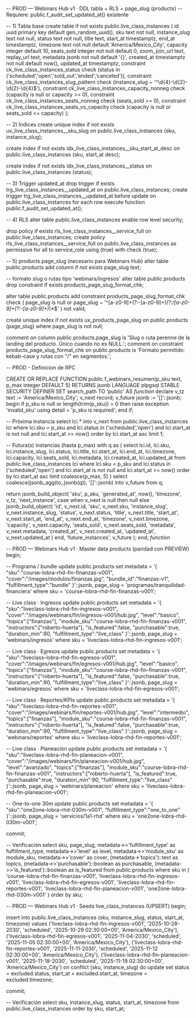 -- PROD — Webinars Hub v1 · DDL tabla + RLS + page_slug (products)
-- Requiere: public.f_audit_set_updated_at() existente

-- 1) Tabla base
create table if not exists public.live_class_instances (
  id               uuid primary key default gen_random_uuid(),
  sku              text not null,
  instance_slug    text not null,
  status           text not null,
  title            text,
  start_at         timestamptz,
  end_at           timestamptz,
  timezone         text not null default 'America/Mexico_City',
  capacity         integer default 10,
  seats_sold       integer not null default 0,
  zoom_join_url    text,
  replay_url       text,
  metadata         jsonb not null default '{}',
  created_at       timestamptz not null default now(),
  updated_at       timestamptz,
  constraint ck_live_class_instances_status
    check (status in ('scheduled','open','sold_out','ended','canceled')),
  constraint ck_live_class_instances_slug_pattern
    check (instance_slug ~ '^\d{4}-\d{2}-\d{2}-\d{4}$'),
  constraint ck_live_class_instances_capacity_nonneg
    check (capacity is null or capacity >= 0),
  constraint ck_live_class_instances_seats_nonneg
    check (seats_sold >= 0),
  constraint ck_live_class_instances_seats_vs_capacity
    check (capacity is null or seats_sold <= capacity)
);

-- 2) Índices
create unique index if not exists ux_live_class_instances__sku_slug
  on public.live_class_instances (sku, instance_slug);

create index if not exists idx_live_class_instances__sku_start_at_desc
  on public.live_class_instances (sku, start_at desc);

create index if not exists idx_live_class_instances__status
  on public.live_class_instances (status);

-- 3) Trigger updated_at
drop trigger if exists trg_live_class_instances__updated_at on public.live_class_instances;
create trigger trg_live_class_instances__updated_at
before update on public.live_class_instances
for each row execute function public.f_audit_set_updated_at();

-- 4) RLS
alter table public.live_class_instances enable row level security;

drop policy if exists rls_live_class_instances__service_full on public.live_class_instances;
create policy rls_live_class_instances__service_full
on public.live_class_instances
as permissive
for all
to service_role
using (true)
with check (true);

-- 5) products.page_slug (necesario para Webinars Hub)
alter table public.products
  add column if not exists page_slug text;

-- formato slug o rutas tipo 'webinars/ingresos'
alter table public.products
  drop constraint if exists products_page_slug_format_chk;

alter table public.products
  add constraint products_page_slug_format_chk
  check (
    page_slug is null
    or page_slug ~ '^[a-z0-9]+(?:-[a-z0-9]+)*(?:/[a-z0-9]+(?:-[a-z0-9]+)*)*$'
  )
  not valid;

create unique index if not exists ux_products_page_slug
  on public.products (page_slug)
  where page_slug is not null;

comment on column public.products.page_slug is
  'Slug o ruta perenne de la landing del producto. Único cuando no es NULL.';
comment on constraint products_page_slug_format_chk on public.products is
  'Formato permitido: kebab-case y rutas con "/" en segmentos.';


-- PROD - Definicion de RPC

CREATE OR REPLACE FUNCTION public.f_webinars_resumen(p_sku text, p_max integer DEFAULT 5)
 RETURNS jsonb
 LANGUAGE plpgsql
 STABLE SECURITY DEFINER
 SET search_path TO 'public'
AS $function$
declare
  v_tz text := 'America/Mexico_City';
  v_next record;
  v_future jsonb := '[]'::jsonb;
begin
  if p_sku is null or length(trim(p_sku)) = 0 then
    raise exception 'invalid_sku' using detail = 'p_sku is required';
  end if;

  -- Próxima instancia
  select lci.*
  into v_next
  from public.live_class_instances lci
  where lci.sku = p_sku
    and lci.status in ('scheduled','open')
    and lci.start_at is not null
    and lci.start_at >= now()
  order by lci.start_at asc
  limit 1;

  -- Futura(s) instancias (hasta p_max)
  with q as (
    select
      lci.id, lci.sku, lci.instance_slug, lci.status, lci.title,
      lci.start_at, lci.end_at, lci.timezone,
      lci.capacity, lci.seats_sold, lci.metadata,
      lci.created_at, lci.updated_at
    from public.live_class_instances lci
    where lci.sku = p_sku
      and lci.status in ('scheduled','open')
      and lci.start_at is not null
      and lci.start_at >= now()
    order by lci.start_at asc
    limit coalesce(p_max, 5)
  )
  select coalesce(jsonb_agg(to_jsonb(q)), '[]'::jsonb) into v_future
  from q;

  return jsonb_build_object(
    'sku', p_sku,
    'generated_at', now(),
    'timezone', v_tz,
    'next_instance',
      case when v_next is null then null else
        jsonb_build_object(
          'id',            v_next.id,
          'sku',           v_next.sku,
          'instance_slug', v_next.instance_slug,
          'status',        v_next.status,
          'title',         v_next.title,
          'start_at',      v_next.start_at,
          'end_at',        v_next.end_at,
          'timezone',      v_next.timezone,
          'capacity',      v_next.capacity,
          'seats_sold',    v_next.seats_sold,
          'metadata',      v_next.metadata,
          'created_at',    v_next.created_at,
          'updated_at',    v_next.updated_at
        )
      end,
    'future_instances', v_future
  );
end;
$function$




-- PROD — Webinars Hub v1 · Master data products (paridad con PREVIEW)
begin;

-- Programa / bundle
update public.products
set metadata = '{
  "sku":"course-lobra-rhd-fin-finanzas-v001",
  "cover":"/images/modulos/finanzas.jpg",
  "bundle_id":"finanzas-v1",
  "fulfillment_type":"bundle"
}'::jsonb,
    page_slug = 'programas/tranquilidad-financiera'
where sku = 'course-lobra-rhd-fin-finanzas-v001';

-- Live class · Ingresos
update public.products
set metadata = '{
  "sku":"liveclass-lobra-rhd-fin-ingresos-v001",
  "cover":"/images/webinars/fin/ingresos-v001/hub.jpg",
  "level":"basico",
  "topics":["finanzas"],
  "module_sku":"course-lobra-rhd-fin-finanzas-v001",
  "instructors":["roberto-huerta"],
  "is_featured":false,
  "purchasable":true,
  "duration_min":90,
  "fulfillment_type":"live_class"
}'::jsonb,
    page_slug = 'webinars/ingresos'
where sku = 'liveclass-lobra-rhd-fin-ingresos-v001';

-- Live class · Egresos
update public.products
set metadata = '{
  "sku":"liveclass-lobra-rhd-fin-egresos-v001",
  "cover":"/images/webinars/fin/egresos-v001/hub.jpg",
  "level":"basico",
  "topics":["finanzas"],
  "module_sku":"course-lobra-rhd-fin-finanzas-v001",
  "instructors":["roberto-huerta"],
  "is_featured":false,
  "purchasable":true,
  "duration_min":90,
  "fulfillment_type":"live_class"
}'::jsonb,
    page_slug = 'webinars/egresos'
where sku = 'liveclass-lobra-rhd-fin-egresos-v001';

-- Live class · Reportes/KPIs
update public.products
set metadata = '{
  "sku":"liveclass-lobra-rhd-fin-reportes-v001",
  "cover":"/images/webinars/fin/reportes-v001/hub.jpg",
  "level":"intermedio",
  "topics":["finanzas"],
  "module_sku":"course-lobra-rhd-fin-finanzas-v001",
  "instructors":["roberto-huerta"],
  "is_featured":false,
  "purchasable":true,
  "duration_min":90,
  "fulfillment_type":"live_class"
}'::jsonb,
    page_slug = 'webinars/reportes'
where sku = 'liveclass-lobra-rhd-fin-reportes-v001';

-- Live class · Planeación
update public.products
set metadata = '{
  "sku":"liveclass-lobra-rhd-fin-planeacion-v001",
  "cover":"/images/webinars/fin/planeacion-v001/hub.jpg",
  "level":"avanzado",
  "topics":["finanzas"],
  "module_sku":"course-lobra-rhd-fin-finanzas-v001",
  "instructors":["roberto-huerta"],
  "is_featured":true,
  "purchasable":true,
  "duration_min":90,
  "fulfillment_type":"live_class"
}'::jsonb,
    page_slug = 'webinars/planeacion'
where sku = 'liveclass-lobra-rhd-fin-planeacion-v001';

-- One-to-one 30m
update public.products
set metadata = '{
  "sku":"one2one-lobra-rhd-030m-v001",
  "fulfillment_type":"one_to_one"
}'::jsonb,
    page_slug = 'servicios/1a1-rhd'
where sku = 'one2one-lobra-rhd-030m-v001';

commit;

-- Verificación
select sku, page_slug,
       metadata->>'fulfillment_type' as fulfillment_type,
       metadata->>'level' as level,
       metadata->>'module_sku' as module_sku,
       metadata->>'cover' as cover,
       (metadata->'topics')::text as topics,
       (metadata->>'purchasable')::boolean as purchasable,
       (metadata->>'is_featured')::boolean as is_featured
from public.products
where sku in (
  'course-lobra-rhd-fin-finanzas-v001',
  'liveclass-lobra-rhd-fin-ingresos-v001',
  'liveclass-lobra-rhd-fin-egresos-v001',
  'liveclass-lobra-rhd-fin-reportes-v001',
  'liveclass-lobra-rhd-fin-planeacion-v001',
  'one2one-lobra-rhd-030m-v001'
)
order by sku;

-- PROD — Webinars Hub v1 · Seeds live_class_instances (UPSERT)
begin;

insert into public.live_class_instances
  (sku, instance_slug, status, start_at, timezone)
values
  ('liveclass-lobra-rhd-fin-ingresos-v001',   '2025-10-28-2030', 'scheduled', '2025-10-29 02:30:00+00', 'America/Mexico_City'),
  ('liveclass-lobra-rhd-fin-egresos-v001',    '2025-11-04-2030', 'scheduled', '2025-11-05 02:30:00+00', 'America/Mexico_City'),
  ('liveclass-lobra-rhd-fin-reportes-v001',   '2025-11-11-2030', 'scheduled', '2025-11-12 02:30:00+00', 'America/Mexico_City'),
  ('liveclass-lobra-rhd-fin-planeacion-v001', '2025-11-18-2030', 'scheduled', '2025-11-19 02:30:00+00', 'America/Mexico_City')
on conflict (sku, instance_slug) do update
set status   = excluded.status,
    start_at = excluded.start_at,
    timezone = excluded.timezone;

commit;

-- Verificación
select sku, instance_slug, status, start_at, timezone
from public.live_class_instances
order by sku, start_at;

